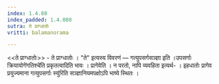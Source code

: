 ```yaml
---
index: 1.4.80
index_padded: 1.4.080
sutra: ते प्राग्धातोः
vritti: balamanorama

---
```

<<ते प्राग्धातोः>> - ते प्राग्धातोः । "ते" इत्यस्य विवरणं  —  गत्युपसर्गसञ्ज्ञा इति ।उपसर्गाः क्रियायोगे॑गतिश्चे॑ति प्रकृतत्वादिति भावः । प्रागेवेति । न परतो, नापि व्यवहिता इत्यर्थ- । इहधातोः प्रागेव प्रयुज्यमाना गत्युपसर्गाः स्यु॑रिति सञ्ज्ञानियमपक्षोऽपि भाष्ये स्थितः ।